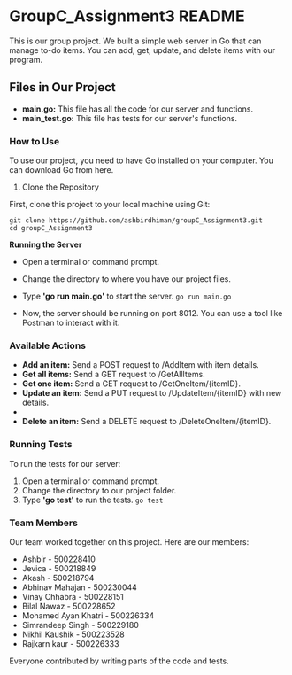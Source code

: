 # GroupC_Assignment3 README

This is our group project. We built a simple web server in Go that can manage to-do items. You can add, get, update, and delete items with our program.

## Files in Our Project
- **main.go:** This file has all the code for our server and functions.
- **main_test.go:** This file has tests for our server's functions.

### How to Use
To use our project, you need to have Go installed on your computer. You can download Go from here.

1. Clone the Repository

First, clone this project to your local machine using Git:

```
git clone https://github.com/ashbirdhiman/groupC_Assignment3.git
cd groupC_Assignment3
```

**Running the Server**
- Open a terminal or command prompt.
- Change the directory to where you have our project files.
- Type **'go run main.go'** to start the server.
```go run main.go```

- Now, the server should be running on port 8012. You can use a tool like Postman to interact with it.

### Available Actions
- **Add an item:** Send a POST request to /AddItem with item details.
- **Get all items:** Send a GET request to /GetAllItems.
- **Get one item:** Send a GET request to /GetOneItem/{itemID}.
- **Update an item:** Send a PUT request to /UpdateItem/{itemID} with new details.
- 
- **Delete an item:** Send a DELETE request to /DeleteOneItem/{itemID}.


### Running Tests
To run the tests for our server:

1. Open a terminal or command prompt.
2. Change the directory to our project folder.
3. Type **'go test'** to run the tests.
```go test```
### Team Members
Our team worked together on this project. Here are our members:

- Ashbir - 500228410
- Jevica - 500218849
- Akash - 500218794
- Abhinav Mahajan - 500230044
- Vinay Chhabra - 500228151
- Bilal Nawaz -  500228652
- Mohamed Ayan Khatri - 500226334
- Simrandeep Singh - 500229180
- Nikhil Kaushik - 500223528
- Rajkarn kaur - 500226333


Everyone contributed by writing parts of the code and tests.
